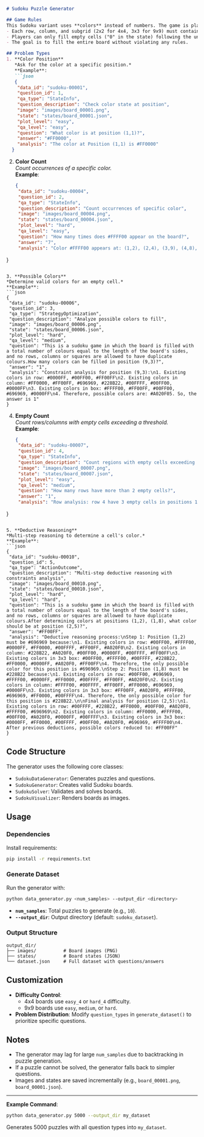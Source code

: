 ```markdown
# Sudoku Puzzle Generator

## Game Rules
This Sudoku variant uses **colors** instead of numbers. The game is played on a grid of size 4x4 or 9x9, where:
- Each row, column, and subgrid (2x2 for 4x4, 3x3 for 9x9) must contain **unique colors**.
- Players can only fill empty cells ("0" in the state) following the uniqueness constraints.
- The goal is to fill the entire board without violating any rules.

## Problem Types
1. **Color Position**  
   *Ask for the color at a specific position.*  
   **Example**:  
   ```json
   {
    "data_id": "sudoku-00001",
    "question_id": 1,
    "qa_type": "StateInfo",
    "question_description": "Check color state at position",
    "image": "images/board_00001.png",
    "state": "states/board_00001.json",
    "plot_level": "easy",
    "qa_level": "easy",
    "question": "What color is at position (1,1)?",
    "answer": "#FF0000",
    "analysis": "The color at Position (1,1) is #FF0000"
  }
   ```

2. **Color Count**  
   *Count occurrences of a specific color.*  
   **Example**:  
   ```json
   {
    "data_id": "sudoku-00004",
    "question_id": 2,
    "qa_type": "StateInfo",
    "question_description": "Count occurrences of specific color",
    "image": "images/board_00004.png",
    "state": "states/board_00004.json",
    "plot_level": "hard",
    "qa_level": "easy",
    "question": "How many times does #FFFF00 appear on the board?",
    "answer": "7",
    "analysis": "Color #FFFF00 appears at: (1,2), (2,4), (3,9), (4,8), (7,1), (8,6), (9,7), total 7 times.So the answer is 7"
  }
   ```

3. **Possible Colors**  
   *Determine valid colors for an empty cell.*  
   **Example**:  
   ```json
   {
    "data_id": "sudoku-00006",
    "question_id": 3,
    "qa_type": "StrategyOptimization",
    "question_description": "Analyze possible colors to fill",
    "image": "images/board_00006.png",
    "state": "states/board_00006.json",
    "plot_level": "hard",
    "qa_level": "medium",
    "question": "This is a sudoku game in which the board is filled with a total number of colours equal to the length of the board's sides, and no rows, columns or squares are allowed to have duplicate colours.How many colors can be filled in position (9,3)?",
    "answer": "1",
    "analysis": "Constraint analysis for position (9,3):\n1. Existing colors in row: #0000FF, #00FF00, #FF00FF\n2. Existing colors in column: #FF0000, #FF00FF, #696969, #228B22, #00FFFF, #00FF00, #0000FF\n3. Existing colors in box: #FFFF00, #FF00FF, #00FF00, #696969, #0000FF\n4. Therefore, possible colors are: #A020F05. So, the answer is 1"
  }
   ```

4. **Empty Count**  
   *Count rows/columns with empty cells exceeding a threshold.*  
   **Example**:  
   ```json
   {
    "data_id": "sudoku-00007",
    "question_id": 4,
    "qa_type": "StateInfo",
    "question_description": "Count regions with empty cells exceeding threshold",
    "image": "images/board_00007.png",
    "state": "states/board_00007.json",
    "plot_level": "easy",
    "qa_level": "medium",
    "question": "How many rows have more than 2 empty cells?",
    "answer": "1",
    "analysis": "Row analysis: row 4 have 3 empty cells in positions 1, 3, 4. Total 1 row(s) have more than 2 empty cells.So the answer is 1"
  }
   ```

5. **Deductive Reasoning**  
   *Multi-step reasoning to determine a cell's color.*  
   **Example**:  
   ```json
   {
    "data_id": "sudoku-00010",
    "question_id": 5,
    "qa_type": "ActionOutcome",
    "question_description": "Multi-step deductive reasoning with constraints analysis",
    "image": "images/board_00010.png",
    "state": "states/board_00010.json",
    "plot_level": "hard",
    "qa_level": "hard",
    "question": "This is a sudoku game in which the board is filled with a total number of colours equal to the length of the board's sides, and no rows, columns or squares are allowed to have duplicate colours.After determining colors at positions (1,2), (1,8), what color should be at position (2,5)?",
    "answer": "#FF00FF",
    "analysis": "Deductive reasoning process:\nStep 1: Position (1,2) must be #696969 because:\n1. Existing colors in row: #00FF00, #FFFF00, #0000FF, #FF0000, #00FFFF, #FF00FF, #A020F0\n2. Existing colors in column: #228B22, #A020F0, #00FF00, #0000FF, #00FFFF, #FF00FF\n3. Existing colors in 3x3 box: #00FF00, #FFFF00, #00FFFF, #228B22, #FF0000, #0000FF, #A020F0, #FF00FF\n4. Therefore, the only possible color for this position is #696969.\nStep 2: Position (1,8) must be #228B22 because:\n1. Existing colors in row: #00FF00, #696969, #FFFF00, #0000FF, #FF0000, #00FFFF, #FF00FF, #A020F0\n2. Existing colors in column: #FFFF00, #00FFFF, #FF00FF, #FF0000, #696969, #0000FF\n3. Existing colors in 3x3 box: #FF00FF, #A020F0, #FFFF00, #696969, #FF0000, #00FFFF\n4. Therefore, the only possible color for this position is #228B22.\n\nFinal analysis for position (2,5):\n1. Existing colors in row: #00FFFF, #228B22, #FF0000, #00FF00, #A020F0, #FFFF00, #696969\n2. Existing colors in column: #FF0000, #FFFF00, #00FF00, #A020F0, #0000FF, #00FFFF\n3. Existing colors in 3x3 box: #0000FF, #FF0000, #00FFFF, #00FF00, #A020F0, #696969, #FFFF00\n4. After previous deductions, possible colors reduced to: #FF00FF"
  }
   ```

## Code Structure
The generator uses the following core classes:
- `SudokuDataGenerator`: Generates puzzles and questions.
- `SudokuGenerator`: Creates valid Sudoku boards.
- `SudokuSolver`: Validates and solves boards.
- `SudokuVisualizer`: Renders boards as images.

## Usage
### Dependencies
Install requirements:  
```bash
pip install -r requirements.txt
```

### Generate Dataset
Run the generator with:  
```bash
python data_generator.py <num_samples> --output_dir <directory>
```
- **`num_samples`**: Total puzzles to generate (e.g., `10`).
- **`--output_dir`**: Output directory (default: `sudoku_dataset`).

### Output Structure
```
output_dir/
├── images/          # Board images (PNG)
├── states/          # Board states (JSON)
└── dataset.json     # Full dataset with questions/answers
```

## Customization
- **Difficulty Control**:  
  - 4x4 boards use `easy_4` or `hard_4` difficulty.  
  - 9x9 boards use `easy`, `medium`, or `hard`.  
- **Problem Distribution**: Modify `question_types` in `generate_dataset()` to prioritize specific questions.

## Notes
- The generator may lag for large `num_samples` due to backtracking in puzzle generation.
- If a puzzle cannot be solved, the generator falls back to simpler questions.
- Images and states are saved incrementally (e.g., `board_00001.png`, `board_00001.json`).

---

**Example Command**:  
```bash
python data_generator.py 5000 --output_dir my_dataset
```  
Generates 5000 puzzles with all question types into `my_dataset`.